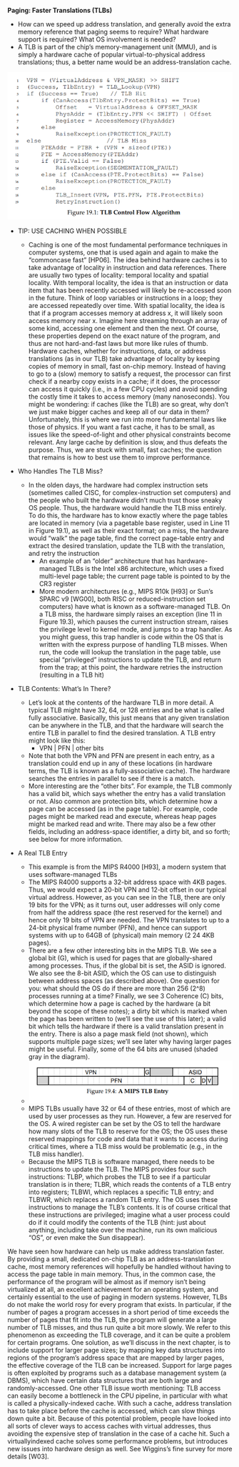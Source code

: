 
**Paging: Faster Translations (TLBs)**

- How can we speed up address translation, and generally avoid the
  extra memory reference that paging seems to require? What hardware
  support is required? What OS involvement is needed?
- A TLB is part of the chip’s memory-management unit (MMU), and is simply a
  hardware cache of popular virtual-to-physical address translations; thus,
  a better name would be an address-translation cache.

![1739989908417](image/README/1739989908417.png)

- TIP: USE CACHING WHEN POSSIBLE

  - Caching is one of the most fundamental performance techniques in computer systems, one that is used again and again to make the “commoncase fast” [HP06]. The idea behind hardware caches is to take advantage
    of locality in instruction and data references. There are usually two types
    of locality: temporal locality and spatial locality. With temporal locality,
    the idea is that an instruction or data item that has been recently accessed
    will likely be re-accessed soon in the future. Think of loop variables or instructions in a loop; they are accessed repeatedly over time. With spatial
    locality, the idea is that if a program accesses memory at address x, it will
    likely soon access memory near x. Imagine here streaming through an
    array of some kind, accessing one element and then the next. Of course,
    these properties depend on the exact nature of the program, and thus are
    not hard-and-fast laws but more like rules of thumb.
    Hardware caches, whether for instructions, data, or address translations
    (as in our TLB) take advantage of locality by keeping copies of memory in
    small, fast on-chip memory. Instead of having to go to a (slow) memory
    to satisfy a request, the processor can first check if a nearby copy exists
    in a cache; if it does, the processor can access it quickly (i.e., in a few
    CPU cycles) and avoid spending the costly time it takes to access memory
    (many nanoseconds).
    You might be wondering: if caches (like the TLB) are so great, why don’t
    we just make bigger caches and keep all of our data in them? Unfortunately, this is where we run into more fundamental laws like those of
    physics. If you want a fast cache, it has to be small, as issues like the
    speed-of-light and other physical constraints become relevant. Any large
    cache by definition is slow, and thus defeats the purpose. Thus, we are
    stuck with small, fast caches; the question that remains is how to best use
    them to improve performance.
- Who Handles The TLB Miss?

  - In the olden days,
    the hardware had complex instruction sets (sometimes called CISC, for
    complex-instruction set computers) and the people who built the hardware didn’t much trust those sneaky OS people. Thus, the hardware
    would handle the TLB miss entirely. To do this, the hardware has to
    know exactly where the page tables are located in memory (via a pagetable base register, used in Line 11 in Figure 19.1), as well as their exact
    format; on a miss, the hardware would “walk” the page table, find the correct page-table entry and extract the desired translation, update the TLB
    with the translation, and retry the instruction
    - An example of an “older”
      architecture that has hardware-managed TLBs is the Intel x86 architecture, which uses a fixed multi-level page table; the current page table is pointed to by the CR3 register
    - More modern architectures (e.g., MIPS R10k [H93] or Sun’s SPARC v9
      [WG00], both RISC or reduced-instruction set computers) have what is
      known as a software-managed TLB. On a TLB miss, the hardware simply raises an exception (line 11 in Figure 19.3), which pauses the current
      instruction stream, raises the privilege level to kernel mode, and jumps
      to a trap handler. As you might guess, this trap handler is code within
      the OS that is written with the express purpose of handling TLB misses.
      When run, the code will lookup the translation in the page table, use special “privileged” instructions to update the TLB, and return from the trap;
      at this point, the hardware retries the instruction (resulting in a TLB hit)
- TLB Contents: What’s In There?

  - Let’s look at the contents of the hardware TLB in more detail. A typical
    TLB might have 32, 64, or 128 entries and be what is called fully associative. Basically, this just means that any given translation can be anywhere
    in the TLB, and that the hardware will search the entire TLB in parallel to
    find the desired translation. A TLB entry might look like this:
    - VPN | PFN | other bits
  - Note that both the VPN and PFN are present in each entry, as a translation could end up in any of these locations (in hardware terms, the TLB
    is known as a fully-associative cache). The hardware searches the entries
    in parallel to see if there is a match.
  - More interesting are the “other bits”. For example, the TLB commonly
    has a valid bit, which says whether the entry has a valid translation or
    not. Also common are protection bits, which determine how a page can
    be accessed (as in the page table). For example, code pages might be
    marked read and execute, whereas heap pages might be marked read and
    write. There may also be a few other fields, including an address-space
    identifier, a dirty bit, and so forth; see below for more information.



- A Real TLB Entry
  - This example is from the MIPS
    R4000 [H93], a modern system that uses software-managed TLBs
  - The MIPS R4000 supports a 32-bit address space with 4KB pages. Thus,
    we would expect a 20-bit VPN and 12-bit offset in our typical virtual address. However, as you can see in the TLB, there are only 19 bits for the
    VPN; as it turns out, user addresses will only come from half the address
    space (the rest reserved for the kernel) and hence only 19 bits of VPN
    are needed. The VPN translates to up to a 24-bit physical frame number
    (PFN), and hence can support systems with up to 64GB of (physical) main
    memory (2
    24 4KB pages).
  - There are a few other interesting bits in the MIPS TLB. We see a global
    bit (G), which is used for pages that are globally-shared among processes.
    Thus, if the global bit is set, the ASID is ignored. We also see the 8-bit
    ASID, which the OS can use to distinguish between address spaces (as
    described above). One question for you: what should the OS do if there
    are more than 256 (2^8) processes running at a time? Finally, we see 3
    Coherence (C) bits, which determine how a page is cached by the hardware
    (a bit beyond the scope of these notes); a dirty bit which is marked when
    the page has been written to (we’ll see the use of this later); a valid bit
    which tells the hardware if there is a valid translation present in the entry.
    There is also a page mask field (not shown), which supports multiple page
    sizes; we’ll see later why having larger pages might be useful. Finally,
    some of the 64 bits are unused (shaded gray in the diagram).
  - ![1740005282583](image/README/1740005282583.png)
  - MIPS TLBs usually have 32 or 64 of these entries, most of which are
    used by user processes as they run. However, a few are reserved for the
    OS. A wired register can be set by the OS to tell the hardware how many
    slots of the TLB to reserve for the OS; the OS uses these reserved mappings for code and data that it wants to access during critical times, where
    a TLB miss would be problematic (e.g., in the TLB miss handler).
  - Because the MIPS TLB is software managed, there needs to be instructions to update the TLB. The MIPS provides four such instructions: TLBP,
    which probes the TLB to see if a particular translation is in there; TLBR,
    which reads the contents of a TLB entry into registers; TLBWI, which replaces a specific TLB entry; and TLBWR, which replaces a random TLB
    entry. The OS uses these instructions to manage the TLB’s contents. It is
    of course critical that these instructions are privileged; imagine what a
    user process could do if it could modify the contents of the TLB (hint: just
    about anything, including take over the machine, run its own malicious
    “OS”, or even make the Sun disappear).

We have seen how hardware can help us make address translation
faster. By providing a small, dedicated on-chip TLB as an address-translation
cache, most memory references will hopefully be handled without having
to access the page table in main memory. Thus, in the common case, the performance of the program will be almost as if memory isn’t being
virtualized at all, an excellent achievement for an operating system, and
certainly essential to the use of paging in modern systems.
However, TLBs do not make the world rosy for every program that
exists. In particular, if the number of pages a program accesses in a short
period of time exceeds the number of pages that fit into the TLB, the program will generate a large number of TLB misses, and thus run quite a
bit more slowly. We refer to this phenomenon as exceeding the TLB coverage, and it can be quite a problem for certain programs. One solution,
as we’ll discuss in the next chapter, is to include support for larger page
sizes; by mapping key data structures into regions of the program’s address space that are mapped by larger pages, the effective coverage of the
TLB can be increased. Support for large pages is often exploited by programs such as a database management system (a DBMS), which have
certain data structures that are both large and randomly-accessed.
One other TLB issue worth mentioning: TLB access can easily become a bottleneck in the CPU pipeline, in particular with what is called a
physically-indexed cache. With such a cache, address translation has to
take place before the cache is accessed, which can slow things down quite
a bit. Because of this potential problem, people have looked into all sorts
of clever ways to access caches with virtual addresses, thus avoiding the
expensive step of translation in the case of a cache hit. Such a virtuallyindexed cache solves some performance problems, but introduces new
issues into hardware design as well. See Wiggins’s fine survey for more
details [W03].
